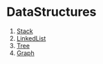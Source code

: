 # DataStructures

1. [Stack](https://github.com/xahinds2/DataStructures/blob/main/01_stack.md)
2. [LinkedList](https://github.com/xahinds2/DataStructures/blob/main/02_linked_list.md)
3. [Tree](https://github.com/xahinds2/DataStructures/blob/main/03_tree.md)
4. [Graph](https://github.com/xahinds2/DataStructures/blob/main/04_graph.md)
